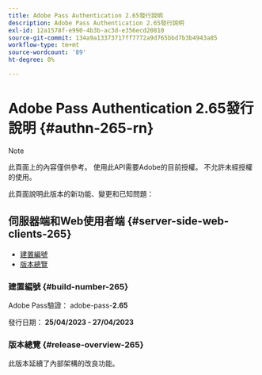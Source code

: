 ```yaml
---
title: Adobe Pass Authentication 2.65發行說明
description: Adobe Pass Authentication 2.65發行說明
exl-id: 12a1578f-e990-4b3b-ac3d-e356ecd20810
source-git-commit: 134a9a13373717ff7772a9d765bbd7b3b4943a85
workflow-type: tm+mt
source-wordcount: '89'
ht-degree: 0%

---
```


# Adobe Pass Authentication 2.65發行說明 {#authn-265-rn}

>[!NOTE]
>
>此頁面上的內容僅供參考。 使用此API需要Adobe的目前授權。 不允許未經授權的使用。

此頁面說明此版本的新功能、變更和已知問題：

## 伺服器端和Web使用者端 {#server-side-web-clients-265}

* [建置編號](#build-number-265)
* [版本總覽](#release-overview-265)

### 建置編號 {#build-number-265}

Adobe Pass驗證： adobe-pass-**2.65**

發行日期： **25/04/2023 - 27/04/2023**

### 版本總覽 {#release-overview-265}

此版本延續了內部架構的改良功能。
